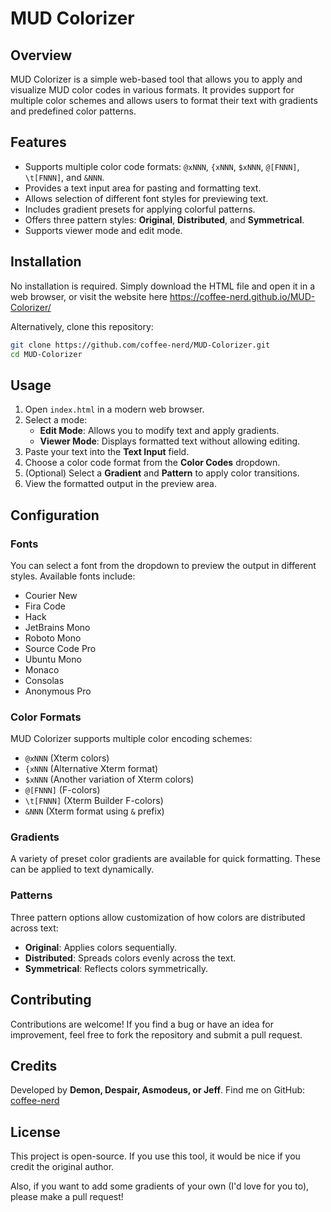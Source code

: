 # MUD Colorizer

## Overview
MUD Colorizer is a simple web-based tool that allows you to apply and visualize MUD color codes in various formats. It provides support for multiple color schemes and allows users to format their text with gradients and predefined color patterns.

## Features
- Supports multiple color code formats: `@xNNN`, `{xNNN`, `$xNNN`, `@[FNNN]`, `\t[FNNN]`, and `&NNN`.
- Provides a text input area for pasting and formatting text.
- Allows selection of different font styles for previewing text.
- Includes gradient presets for applying colorful patterns.
- Offers three pattern styles: **Original**, **Distributed**, and **Symmetrical**.
- Supports viewer mode and edit mode.

## Installation
No installation is required. Simply download the HTML file and open it in a web browser, or visit the website here
https://coffee-nerd.github.io/MUD-Colorizer/

Alternatively, clone this repository:
```bash
git clone https://github.com/coffee-nerd/MUD-Colorizer.git
cd MUD-Colorizer
```

## Usage
1. Open `index.html` in a modern web browser.
2. Select a mode:
   - **Edit Mode**: Allows you to modify text and apply gradients.
   - **Viewer Mode**: Displays formatted text without allowing editing.
3. Paste your text into the **Text Input** field.
4. Choose a color code format from the **Color Codes** dropdown.
5. (Optional) Select a **Gradient** and **Pattern** to apply color transitions.
6. View the formatted output in the preview area.

## Configuration
### Fonts
You can select a font from the dropdown to preview the output in different styles. Available fonts include:
- Courier New
- Fira Code
- Hack
- JetBrains Mono
- Roboto Mono
- Source Code Pro
- Ubuntu Mono
- Monaco
- Consolas
- Anonymous Pro

### Color Formats
MUD Colorizer supports multiple color encoding schemes:
- `@xNNN` (Xterm colors)
- `{xNNN` (Alternative Xterm format)
- `$xNNN` (Another variation of Xterm colors)
- `@[FNNN]` (F-colors)
- `\t[FNNN]` (Xterm Builder F-colors)
- `&NNN` (Xterm format using `&` prefix)

### Gradients
A variety of preset color gradients are available for quick formatting. These can be applied to text dynamically.

### Patterns
Three pattern options allow customization of how colors are distributed across text:
- **Original**: Applies colors sequentially.
- **Distributed**: Spreads colors evenly across the text.
- **Symmetrical**: Reflects colors symmetrically.

## Contributing
Contributions are welcome! If you find a bug or have an idea for improvement, feel free to fork the repository and submit a pull request.

## Credits
Developed by **Demon, Despair, Asmodeus, or Jeff**. Find me on GitHub: [coffee-nerd](https://www.github.com/coffee-nerd/)

## License
This project is open-source. If you use this tool, it would be nice if you credit the original author.

Also, if you want to add some gradients of your own (I'd love for you to), please make a pull request!
